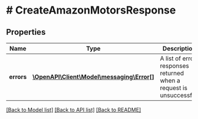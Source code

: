 # # CreateAmazonMotorsResponse

## Properties

Name | Type | Description | Notes
------------ | ------------- | ------------- | -------------
**errors** | [**\OpenAPI\Client\Model\messaging\Error[]**](Error.md) | A list of error responses returned when a request is unsuccessful. | [optional]

[[Back to Model list]](../../README.md#models) [[Back to API list]](../../README.md#endpoints) [[Back to README]](../../README.md)
